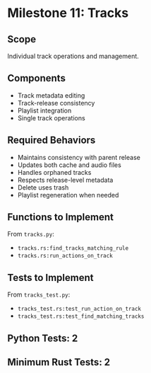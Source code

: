 # Milestone 11: Tracks

## Scope
Individual track operations and management.

## Components
- Track metadata editing
- Track-release consistency
- Playlist integration
- Single track operations

## Required Behaviors
- Maintains consistency with parent release
- Updates both cache and audio files
- Handles orphaned tracks
- Respects release-level metadata
- Delete uses trash
- Playlist regeneration when needed

## Functions to Implement
From `tracks.py`:
- `tracks.rs:find_tracks_matching_rule`
- `tracks.rs:run_actions_on_track`

## Tests to Implement
From `tracks_test.py`:
- `tracks_test.rs:test_run_action_on_track`
- `tracks_test.rs:test_find_matching_tracks`

## Python Tests: 2
## Minimum Rust Tests: 2